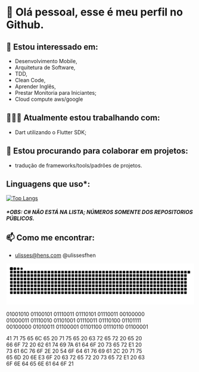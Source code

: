 # 👋 Olá pessoal, esse é meu perfil no Github.
## 👀 Estou interessado em:
  - Desenvolvimento Mobile,
  - Arquitetura de Software, 
  - TDD,
  - Clean Code,
  - Aprender Inglês,
  - Prestar Monitoria para Iniciantes;
  - Cloud compute aws/google
## 🧑🏻‍💻 Atualmente estou trabalhando com:
  - Dart utilizando o Flutter SDK;
## 💞️ Estou procurando para colaborar em projetos: 
  - tradução de frameworks/tools/padrões de projetos.
  
## Linguagens que uso*:
[![Top Langs](https://github-readme-stats.vercel.app/api/top-langs/?username=ulisseshen&layout=compact)](https://github.com/anuraghazra/github-readme-stats)
##### *OBS: C# NÃO ESTÁ NA LISTA; NÚMEROS SOMENTE DOS REPOSITORIOS PÚBLICOS.
  
## 📫 Como me encontrar:
  - ulisses@hens.com @ulissesfhen

<!---
UlissesHen/UlissesHen is a ✨ special ✨ repository because its `README.md` (this file) appears on your GitHub profile.
You can click the Preview link to take a look at your changes.
--->

![](github-user-contribution.svg)

01001010 01100101 01110011 01110101 01110011 00100000  
01000011 01110010 01101001 01110011 01110100 01101111  
00100000 01010011 01100001 01101100 01110110 01100001  

41 71 75 65 6C 65 20 71 75 65 20 63 72 65 72 20 65 20  
66 6F 72 20 62 61 74 69 7A 61 64 6F 20 73 65 72 E1 20  
73 61 6C 76 6F 2E 20 54 6F 64 61 76 69 61 2C 20 71 75  
65 6D 20 6E E3 6F 20 63 72 65 72 20 73 65 72 E1 20 63  
6F 6E 64 65 6E 61 64 6F 21
